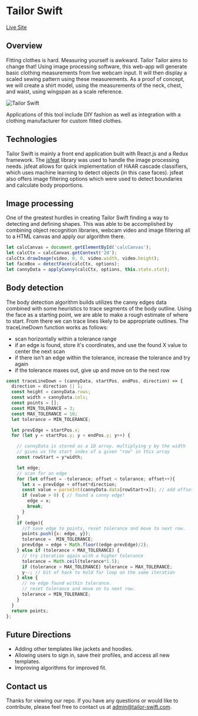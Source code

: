 # Tailor Swift

[Live Site](https://www.tailor-swift.com)

## Overview

Fitting clothes is hard. Measuring yourself is awkward. Tailor Tailor aims to change that! Using image processing software, this web-app will generate basic clothing measurements from live webcam input. It will then display a scaled sewing pattern using these measurements. As a proof of concept, we will create a shirt model, using the measurements of the neck, chest, and waist, using wingspan as a scale reference.

![Tailor Swift](http://res.cloudinary.com/dkw3fxfzr/image/upload/v1501214459/gif3_qawca6.gif)

Applications of this tool include DIY fashion as well as integration with a clothing manufacturer for custom fitted clothes.

## Technologies

Tailor Swift is mainly a front end application built with React.js and a Redux framework. The [jsfeat](https://inspirit.github.io) library was used to handle the image processing needs.  jsfeat allows for quick implementation of HAAR cascade classifiers, which uses machine learning to detect objects (in this case faces).  jsfeat also offers image filtering options which were used to detect boundaries and calculate body proportions.   

##  Image processing

One of the greatest hurdles in creating Tailor Swift finding a way to detecting and defining shapes.  This was able to be accomplished by combining object recognition libraries, webcam video and image filtering all to a HTML canvas and apply our algorithm there.

```js
let calcCanvas = document.getElementById('calcCanvas');
let calcCtx = calcCanvas.getContext('2d');
calcCtx.drawImage(video, 0, 0, video.width, video.height);
let faceBox = detectFace(calcCtx, options);
let cannyData = applyCanny(calcCtx, options, this.state.stat);

```

## Body detection

The body detection algorithm builds utilizes the canny edges data combined with some heuristics to trace segments of the body outline. Using the face as a starting point, we are able to make a rough estimate of where to start. From there we can trace lines likely to be appropriate outlines.
The traceLineDown function works as follows:
  - scan horizontally within a tolerance range
  - if an edge is found, store it's coordinates, and use the found X value to center the next scan
  - if there isn't an edge within the tolerance, increase the tolerance and try again
  - if the tolerance maxes out, give up and move on to the next row


```js
const traceLineDown = (cannyData, startPos, endPos, direction) => {
  direction = direction || 1;
  const height = cannyData.rows;
  const width = cannyData.cols;
  const points = [];
  const MIN_TOLERANCE = 3;
  const MAX_TOLERANCE = 10;
  let tolerance = MIN_TOLERANCE;

  let prevEdge = startPos.x;
  for (let y = startPos.y; y < endPos.y; y++) {

    // cannyData is stored as a 1D array. multiplying y by the width
    // gives us the start index of a given "row" in this array
    const rowStart = y*width;

    let edge;
    // scan for an edge
    for (let offset = -tolerance; offset < tolerance; offset++){
      let x = prevEdge + offset*direction;
      const value = parseInt(cannyData.data[rowStart+x]); // add offset from prev rows
      if (value > 0) { // found a canny edge!
        edge = x;
        break;
      }
    }
    if (edge){
      //f save edge to points, reset tolerance and move to next row.
      points.push({x: edge, y});
      tolerance =  MIN_TOLERANCE;
      prevEdge = edge + Math.floor((edge-prevEdge)/2);
    } else if (tolerance < MAX_TOLERANCE) {
      // try iteration again with a higher tolerance
      tolerance = Math.ceil(tolerance*1.5);
      if (tolerance > MAX_TOLERANCE) tolerance = MAX_TOLERANCE;
      y--; // bit of hack to hold for loop on the same iteration
    } else {
      // no edge found within tolerance.
      // reset tolerance and move on to next row.
      tolerance = MIN_TOLERANCE;
    }
  }
  return points;
};

```



## Future Directions
- Adding other templates like jackets and hoodies.
- Allowing users to sign in, save their profiles, and access all new  templates.
- Improving algorithms for improved fit.

## Contact us

Thanks for viewing our repo.  If you have any questions or would like to contribute, please feel free to contact us at admin@tailor-swift.com.
